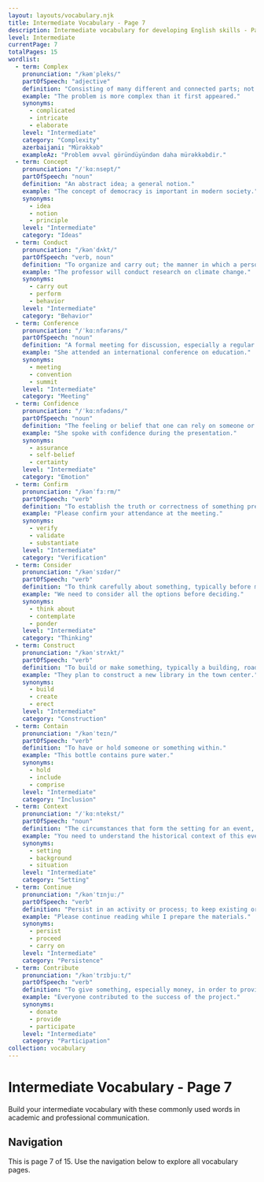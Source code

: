 ```yaml
---
layout: layouts/vocabulary.njk
title: Intermediate Vocabulary - Page 7
description: Intermediate vocabulary for developing English skills - Page 7 of 15
level: Intermediate
currentPage: 7
totalPages: 15
wordlist: 
  - term: Complex
    pronunciation: "/kəmˈpleks/"
    partOfSpeech: "adjective"
    definition: "Consisting of many different and connected parts; not easy to analyze or understand."
    example: "The problem is more complex than it first appeared."
    synonyms: 
      - complicated
      - intricate
      - elaborate
    level: "Intermediate"
    category: "Complexity"
    azerbaijani: "Mürəkkəb"
    exampleAz: "Problem əvvəl göründüyündən daha mürəkkəbdir."
  - term: Concept
    pronunciation: "/ˈkɑːnsept/"
    partOfSpeech: "noun"
    definition: "An abstract idea; a general notion."
    example: "The concept of democracy is important in modern society."
    synonyms: 
      - idea
      - notion
      - principle
    level: "Intermediate"
    category: "Ideas"
  - term: Conduct
    pronunciation: "/kənˈdʌkt/"
    partOfSpeech: "verb, noun"
    definition: "To organize and carry out; the manner in which a person behaves."
    example: "The professor will conduct research on climate change."
    synonyms: 
      - carry out
      - perform
      - behavior
    level: "Intermediate"
    category: "Behavior"
  - term: Conference
    pronunciation: "/ˈkɑːnfərəns/"
    partOfSpeech: "noun"
    definition: "A formal meeting for discussion, especially a regular one held by an organization."
    example: "She attended an international conference on education."
    synonyms: 
      - meeting
      - convention
      - summit
    level: "Intermediate"
    category: "Meeting"
  - term: Confidence
    pronunciation: "/ˈkɑːnfədəns/"
    partOfSpeech: "noun"
    definition: "The feeling or belief that one can rely on someone or something; self-assurance."
    example: "She spoke with confidence during the presentation."
    synonyms: 
      - assurance
      - self-belief
      - certainty
    level: "Intermediate"
    category: "Emotion"
  - term: Confirm
    pronunciation: "/kənˈfɜːrm/"
    partOfSpeech: "verb"
    definition: "To establish the truth or correctness of something previously believed or suspected."
    example: "Please confirm your attendance at the meeting."
    synonyms: 
      - verify
      - validate
      - substantiate
    level: "Intermediate"
    category: "Verification"
  - term: Consider
    pronunciation: "/kənˈsɪdər/"
    partOfSpeech: "verb"
    definition: "To think carefully about something, typically before making a decision."
    example: "We need to consider all the options before deciding."
    synonyms: 
      - think about
      - contemplate
      - ponder
    level: "Intermediate"
    category: "Thinking"
  - term: Construct
    pronunciation: "/kənˈstrʌkt/"
    partOfSpeech: "verb"
    definition: "To build or make something, typically a building, road, or machine."
    example: "They plan to construct a new library in the town center."
    synonyms: 
      - build
      - create
      - erect
    level: "Intermediate"
    category: "Construction"
  - term: Contain
    pronunciation: "/kənˈteɪn/"
    partOfSpeech: "verb"
    definition: "To have or hold someone or something within."
    example: "This bottle contains pure water."
    synonyms: 
      - hold
      - include
      - comprise
    level: "Intermediate"
    category: "Inclusion"
  - term: Context
    pronunciation: "/ˈkɑːntekst/"
    partOfSpeech: "noun"
    definition: "The circumstances that form the setting for an event, statement, or idea."
    example: "You need to understand the historical context of this event."
    synonyms: 
      - setting
      - background
      - situation
    level: "Intermediate"
    category: "Setting"
  - term: Continue
    pronunciation: "/kənˈtɪnjuː/"
    partOfSpeech: "verb"
    definition: "Persist in an activity or process; to keep existing or happening."
    example: "Please continue reading while I prepare the materials."
    synonyms: 
      - persist
      - proceed
      - carry on
    level: "Intermediate"
    category: "Persistence"
  - term: Contribute
    pronunciation: "/kənˈtrɪbjuːt/"
    partOfSpeech: "verb"
    definition: "To give something, especially money, in order to provide or achieve something together with other people."
    example: "Everyone contributed to the success of the project."
    synonyms: 
      - donate
      - provide
      - participate
    level: "Intermediate"
    category: "Participation"
collection: vocabulary
---
```


# Intermediate Vocabulary - Page 7

Build your intermediate vocabulary with these commonly used words in academic and professional communication.

## Navigation
This is page 7 of 15. Use the navigation below to explore all vocabulary pages.
